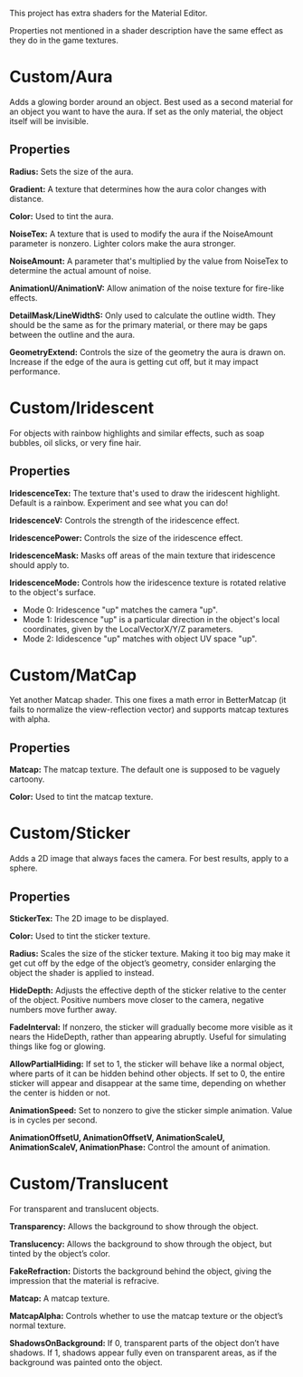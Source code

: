 This project has extra shaders for the Material Editor. 

Properties not mentioned in a shader description have the same effect as they do in the game textures.

# Custom/Aura
Adds a glowing border around an object. Best used as a second material for an object you want to have the aura. If set as the only material, the object itself will be invisible.

## Properties
**Radius:** Sets the size of the aura.

**Gradient:** A texture that determines how the aura color changes with distance.

**Color:** Used to tint the aura.

**NoiseTex:** A texture that is used to modify the aura if the NoiseAmount parameter is nonzero. Lighter colors make the aura stronger.

**NoiseAmount:** A parameter that's multiplied by the value from NoiseTex to determine the actual amount of noise.

**AnimationU/AnimationV:** Allow animation of the noise texture for fire-like effects.

**DetailMask/LineWidthS:** Only used to calculate the outline width. They should be the same as for the primary material, or there may be gaps between the outline and the aura.

**GeometryExtend:** Controls the size of the geometry the aura is drawn on. Increase if the edge of the aura is getting cut off, but it may impact performance.

# Custom/Iridescent
For objects with rainbow highlights and similar effects, such as soap bubbles, oil slicks, or very fine hair.

## Properties
**IridescenceTex:** The texture that's used to draw the iridescent highlight. Default is a rainbow. Experiment and see what you can do!

**IridescenceV:** Controls the strength of the iridescence effect.

**IridescencePower:** Controls the size of the iridescence effect.

**IridescenceMask:** Masks off areas of the main texture that iridescence should apply to.

**IridescenceMode:** Controls how the iridescence texture is rotated relative to the object's surface.
- Mode 0: Iridescence "up" matches the camera "up".
- Mode 1: Iridescence "up" is a particular direction in the object's local coordinates, given by the LocalVectorX/Y/Z parameters.
- Mode 2: Ididescence "up" matches with object UV space "up".

# Custom/MatCap
Yet another Matcap shader. This one fixes a math error in BetterMatcap (it fails to normalize the view-reflection vector) and supports matcap textures with alpha.

## Properties
**Matcap:** The matcap texture. The default one is supposed to be vaguely cartoony.

**Color:** Used to tint the matcap texture.

# Custom/Sticker
Adds a 2D image that always faces the camera. For best results, apply to a sphere.

## Properties
**StickerTex:** The 2D image to be displayed.

**Color:** Used to tint the sticker texture.

**Radius:** Scales the size of the sticker texture. Making it too big may make it get cut off by the edge of the object’s geometry, consider enlarging the object the shader is applied to instead.

**HideDepth:** Adjusts the effective depth of the sticker relative to the center of the object. Positive numbers move closer to the camera, negative numbers move further away.

**FadeInterval:** If nonzero, the sticker will gradually become more visible as it nears the HideDepth, rather than appearing abruptly. Useful for simulating things like fog or glowing.

**AllowPartialHiding:** If set to 1, the sticker will behave like a normal object, where parts of it can be hidden behind other objects. If set to 0, the entire sticker will appear and disappear at the same time, depending on whether the center is hidden or not.

**AnimationSpeed:** Set to nonzero to give the sticker simple animation. Value is in cycles per second.

**AnimationOffsetU, AnimationOffsetV, AnimationScaleU, AnimationScaleV, AnimationPhase:** Control the amount of animation.

# Custom/Translucent
For transparent and translucent objects.

**Transparency:** Allows the background to show through the object.

**Translucency:** Allows the background to show through the object, but tinted by the object’s color.

**FakeRefraction:** Distorts the background behind the object, giving the impression that the material is refracive.

**Matcap:** A matcap texture.

**MatcapAlpha:** Controls whether to use the matcap texture or the object’s normal texture.

**ShadowsOnBackground:** If 0, transparent parts of the object don’t have shadows. If 1, shadows appear fully even on transparent areas, as if the background was painted onto the object.
